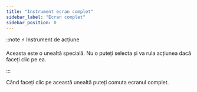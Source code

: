 ```yaml
---
title: "Instrument ecran complet"
sidebar_label: "Ecran complet"
sidebar_position: 0
---
```


::note ⚡ Instrument de acțiune

Aceasta este o unealtă specială. Nu o puteți selecta și va rula acțiunea dacă faceți clic pe ea.

:::

Când faceți clic pe această unealtă puteți comuta ecranul complet.
